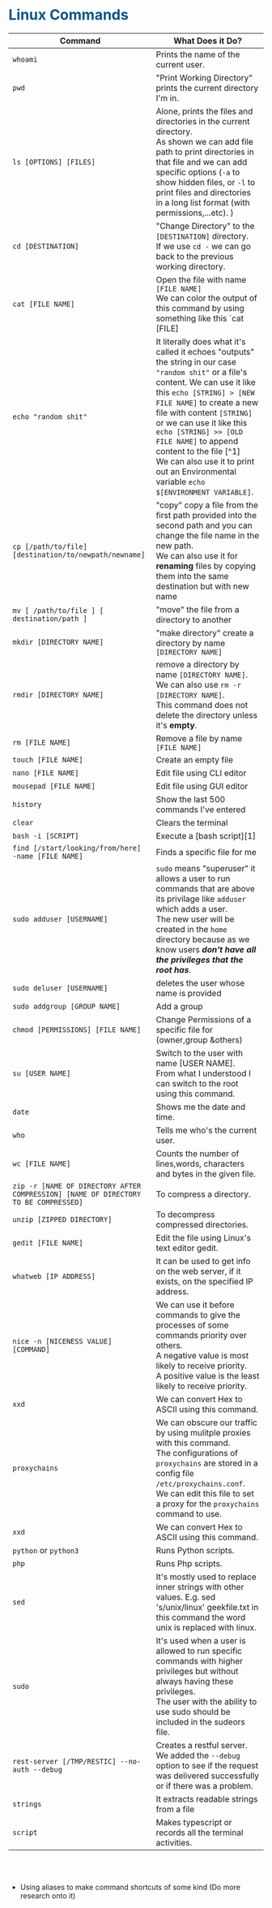 # <span style="color:#005688">Linux Commands</span>  


| Command     |What Does it Do?|
| ----------- | ----------- |
| ```whoami```     |Prints the name of the current user.|
| ```pwd``` |"Print Working Directory" prints the current directory I'm in.|
| ```ls [OPTIONS] [FILES]```   |Alone, prints the files and directories in the current directory.<br/> As shown we can add file path to print directories in that file and we can add specific options (`-a` to show hidden files, or `-l` to print files and directories in a long list format (with permissions,...etc). ) |
| ```cd [DESTINATION] ```  | "Change Directory" to the `[DESTINATION]` directory.<br/>If we use `cd -` we can go back to the previous working directory.   |
| ```cat [FILE NAME]```   |Open the file with name `[FILE NAME]` <br/>We can color the output of this command by using something like this `cat [FILE] | jq` (This is to color the output as json).|
| ```echo "random shit"``` |  It literally does what it's called it echoes "outputs" the string in our case `"random shit"` or a file's content. We can use it like this ```echo [STRING] > [NEW FILE NAME]``` to create a new file with content `[STRING]` or we can use it like this ```echo [STRING] >> [OLD FILE NAME]``` to append content to the file [^1]<br/>We can also use it to print out an Environmental variable `echo $[ENVIRONMENT VARIABLE]`. |
| ```cp [/path/to/file] [destination/to/newpath/newname]``` |"copy" copy a file from the first path provided into the second path and you can change the file name in the new path. <br/> We can also use it for <b>renaming</b> files by copying them into the same destination but with new name|
|`mv [ /path/to/file ] [ destination/path ]`|"move" the file from a directory to another|
|`mkdir [DIRECTORY NAME]`|"make directory" create a directory by name `[DIRECTORY NAME]`|
|`rmdir [DIRECTORY NAME]`| remove a directory by name `[DIRECTORY NAME]`. We can also use `rm -r [DIRECTORY NAME]`. <br/> This command does not delete the directory unless it's **empty**.|
|`rm [FILE NAME]`|Remove a file by name `[FILE NAME]`|
|`touch [FILE NAME]`|Create an empty file|
|`nano [FILE NAME]`|Edit file using CLI editor|
|`mousepad [FILE NAME]`|Edit file using GUI editor|
|`history`|Show the last 500 commands I've entered|
|`clear`|Clears the terminal|
|`bash -i [SCRIPT]`|Execute a [bash script][1]|
|`find [/start/looking/from/here] -name [FILE NAME]`|Finds a specific file for me |
|`sudo adduser [USERNAME]`|`sudo` means "superuser" it allows a user to run commands that are above its privilage like `adduser` which adds a user. <br/> The new user will be created in the `home` directory because as we know users ***don't have all the privileges that the root has***.|
|`sudo deluser [USERNAME]`|deletes the user whose name is provided|
|`sudo addgroup [GROUP NAME]`|Add a group|  
|`chmod [PERMISSIONS] [FILE NAME]`|Change Permissions of a specific file for (owner,group &others)|  
|`su [USER NAME]`|Switch to the user with name [USER NAME]. <br/> From what I understood I can switch to the root using this command.|  
|`date`|Shows me the date and time.|  
|`who`|Tells me who's the current user.|  
|`wc [FILE NAME]`|Counts the number of lines,words, characters and bytes in the given file.|  
|`zip -r [NAME OF DIRECTORY AFTER COMPRESSION] [NAME OF DIRECTORY TO BE COMPRESSED]`|To compress a directory.|  
|`unzip [ZIPPED DIRECTORY]`|To decompress compressed directories.|  
|`gedit [FILE NAME]`|Edit the file using Linux's text editor gedit.|  
|`whatweb [IP ADDRESS]`|It can be used to get info on the web server, if it exists, on the specified IP address.|  
|`nice -n [NICENESS VALUE] [COMMAND]`|We can use it before commands to give the processes of some commands priority over others.<br/>A negative value is most likely to receive priority.<br/>A positive value is the least likely to receive priority.|  
|`xxd`|We can convert Hex to ASCII using this command.|
|`proxychains`|We can obscure our traffic by using mulitple proxies with this command.<br/>The configurations of `proxychains` are stored in a config file `/etc/proxychains.conf`. We can edit this file to set a proxy for the `proxychains` command to use. |
|`xxd`|We can convert Hex to ASCII using this command.|
|`python` or `python3`|Runs Python scripts.|
|`php`|Runs Php scripts.|
|`sed`|It's mostly used to replace inner strings with other values. E.g. sed 's/unix/linux' geekfile.txt in this command the word unix is replaced with linux.|
|`sudo`|It's used when a user is allowed to run specific commands with higher privileges but without always having these privileges. <br/>The user with the ability to use sudo should be included in the sudeors file.|
|`rest-server [/TMP/RESTIC] --no-auth --debug`|Creates a restful server.<br/>We added the `--debug` option to see if the request was delivered successfully or if there was a problem.|
|`strings`|It extracts readable strings from a file|
|`script`|Makes typescript or records all the terminal activities.|

<br/><br/>   



* Using aliases to make command shortcuts of some kind (Do more research onto it)


<!-- FOOTNOTES -->
<!-- [^3]:Check out this [link][2] for a brief explanation on each directory and what is it for.  -->



<!-- LINKS -->
<!-- [1]:https://ryanstutorials.net/bash-scripting-tutorial/bash-script.php

[2]:https://www.serverkaka.com/2018/01/key-locations-in-linux-file-system_21.html -->